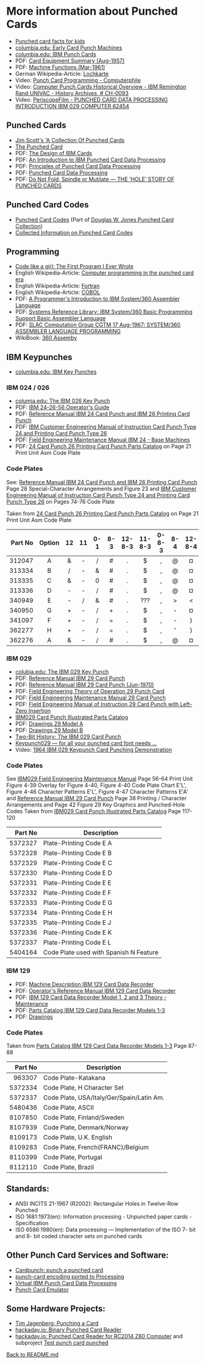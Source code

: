 # More information about Punched Cards
* [Punched card facts for kids](https://kids.kiddle.co/Punched_card)
* [columbia.edu: Early Card Punch Machines](http://www.columbia.edu/cu/computinghistory/oldpunch.html)
* [columbia.edu: IBM Punch Cards](http://www.columbia.edu/cu/computinghistory/cards.html)
* PDF: [Card Equipment Summary (Aug-1957)](http://bitsavers.informatik.uni-stuttgart.de/pdf/ibm/punchedCard/Training/Card_Equipment_Summary_Aug57.pdf)
* PDF: [Machine Functions (Mar-1961)](http://bitsavers.informatik.uni-stuttgart.de/pdf/ibm/punchedCard/Training/224-8208-3_Machine_Functions_Mar61.pdf)
* German Wikipedia-Article: [Lochkarte](https://de.wikipedia.org/wiki/Lochkarte)
* Video: [Punch Card Programming - Computerphile](https://www.youtube.com/watch?v=KG2M4ttzBnY)
* Video: [Computer Punch Cards Historical Overview - IBM Remington Rand UNIVAC - History Archives, # CH-0093](https://www.youtube.com/watch?v=kKJxzay85Vk)
* Video: [PeriscopeFilm - PUNCHED CARD DATA PROCESSING INTRODUCTION IBM 029 COMPUTER 62454](https://www.youtube.com/watch?v=etu-cH-nkIA)

## Punched Cards
* [Jim Scott's 'A Collection Of Punched Cards](http://www.jkmscott.net/data/Punched%20Cards.html)
* [The Punched Card](http://www.quadibloc.com/comp/cardint.htm)
* PDF: [The Design of IBM Cards](http://bitsavers.informatik.uni-stuttgart.de/pdf/ibm/punchedCard/Training/22-5526-4_The_Design_of_IBM_Cards_Mar56.pdf)
* PDF: [An Introduction to IBM Punched Card Data Processing](http://bitsavers.informatik.uni-stuttgart.de/pdf/ibm/punchedCard/Training/F20-0074_An_Introduction_to_IBM_Punched_Card_Data_Processing.pdf)
* PDF: [Principles of Punched Card Data Processing](http://bitsavers.informatik.uni-stuttgart.de/pdf/ibm/punchedCard/Training/Van_Ness_Principles_of_Punched_Card_Data_Processing_1962.pdf)
* PDF: [Punched Card Data Processing](http://bitsavers.informatik.uni-stuttgart.de/pdf/ibm/punchedCard/Training/Levy_Punched_Card_Data_Processing_1967.pdf)
* PDF: [Do Not Fold, Spindle or Mutilate — THE ‘HOLE’ STORY OF PUNCHED CARDS](http://www.gfierheller.ca/wp-content/uploads/2014/02/Do-Not-Fold-Feb-7-2014-web.pdf)

## Punched Card Codes
* [Punched Card Codes](http://homepage.divms.uiowa.edu/~jones/cards/codes.html) (Part of [ Douglas W. Jones Punched Card Collection](http://homepage.divms.uiowa.edu/~jones/cards/index.html))
* [Collected Information on Punched Card Codes](http://www.chilton-computing.org.uk/acl/literature/chapman/p013.htm)

## Programming
* [Code like a girl: The First Program I Ever Wrote](https://code.likeagirl.io/the-first-program-i-ever-wrote-5a5a6b08469c)
* English Wikipedia-Article: [Computer programming in the punched card era](https://en.wikipedia.org/wiki/Computer_programming_in_the_punched_card_era)
* English Wikipedia-Article: [Fortran](https://en.wikipedia.org/wiki/Fortran)
* English Wikipedia-Article: [COBOL](https://en.wikipedia.org/wiki/COBOL)
* PDF: [A  Programmer's Introduction to IBM System/360 Assembler Language](http://bitsavers.trailing-edge.com/pdf/ibm/360/asm/SC20-1646-6_int360asm_Aug70.pdf)
* PDF: [Systems Reference Library: IBM System/360 Basic Programming Support Basic Assembler Language](http://www.bitsavers.org/pdf/ibm/360/bos_bps/C20-6503-0_BAL_Feb65.pdf)
* PDF: [SLAC Computation Group CGTM 17 Aug-1967: SYSTEM/360 ASSEMBLER LANGUAGE PROGRAMMING](https://www.slac.stanford.edu/vault/collvault/greylit/cgtm/CGTM17A.pdf)
* WikiBook: [360 Assemby](https://en.wikibooks.org/wiki/360_Assembly)

## IBM Keypunches

* [columbia.edu: IBM Key Punches](http://www.columbia.edu/cu/computinghistory/keypunch.html) 

### IBM 024 / 026
* [columia.edu: The IBM 026 Key Punch](http://www.columbia.edu/cu/computinghistory/026.html)
* PDF: [IBM 24-26-56 Operator's Guide](http://bitsavers.informatik.uni-stuttgart.de/pdf/ibm/punchedCard/Keypunch/024-026/229-3125_24-26_Operators_Guide.pdf)
* PDF: [Reference Manual IBM 24 Card Punch and IBM 26 Printing Card Punch](http://bitsavers.informatik.uni-stuttgart.de/pdf/ibm/punchedCard/Keypunch/024-026/A24-0520-3_24_26_Card_Punch_Reference_Manual_Oct1965.pdf)
* PDF: [IBM Customer Engineering Manual of Instruction Card Punch Type 24 and Printing Card Punch Type 26](http://bitsavers.informatik.uni-stuttgart.de/pdf/ibm/punchedCard/Keypunch/024-026/22-8319-0_24_26_Customer_Engineering_Preliminary_Manual_of_Instruction_1950.pdf)
* PDF: [Field Engineering Maintenance Manual IBM 24 - Base Machines](http://bitsavers.informatik.uni-stuttgart.de/pdf/ibm/punchedCard/Keypunch/024-026/225-6535-5_24-Base_Machines_FEMM_Dec65.pdf)
* PDF: [24 Card Punch 26 Printing Card Punch Parts Catalog](http://bitsavers.informatik.uni-stuttgart.de/pdf/ibm/punchedCard/Keypunch/024-026/123-7091-3_24_25_Parts_Catalog_Apr1963.pdf) on Page 21 Print Unit Asm Code Plate

### Code Plates
See: [Reference Manual IBM 24 Card Punch and IBM 26 Printing Card Punch](http://bitsavers.informatik.uni-stuttgart.de/pdf/ibm/punchedCard/Keypunch/024-026/A24-0520-3_24_26_Card_Punch_Reference_Manual_Oct1965.pdf) Page 28 Special-Character Arrangements and Figure 23 and [IBM Customer Engineering Manual of Instruction Card Punch Type 24 and Printing Card Punch Type 26](http://bitsavers.informatik.uni-stuttgart.de/pdf/ibm/punchedCard/Keypunch/024-026/22-8319-0_24_26_Customer_Engineering_Preliminary_Manual_of_Instruction_1950.pdf) on Pages 74-76 Code Plate

Taken from  [24 Card Punch 26 Printing Card Punch Parts Catalog](http://bitsavers.informatik.uni-stuttgart.de/pdf/ibm/punchedCard/Keypunch/024-026/123-7091-3_24_25_Parts_Catalog_Apr1963.pdf) on Page 21 Print Unit Asm Code Plate

| Part No | Option | 12 | 11 | 0-1 | 8-3 | 12-8-3 | 11-8-3 | 0-8-3 | 8-4 | 12-8-4 | 11-8-4 | 0-8-4 |
|--------:|:------:|:--:|:--:|:---:|:---:|:------:|:------:|:-----:|:---:|:------:|:------:|:-----:|
|  312047 |   A    | &  |  - |  /  |  #  |   .    |    $   |   ,   |  @  |   ¤    |   *    |   %   | 
|  313334 |   B    | /  |  - |  &  |  #  |   .    |    $   |   ,   |  @  |   ¤    |   *    |   %   | 
|  313335 |   C    | &  |  - |  0  |  #  |   .    |    $   |   ,   |  @  |   ¤    |   *    |   %   | 
|  313336 |   D    | -  |  - |  /  |  #  |   .    |    $   |   ,   |  @  |   ¤    |   *    |   %   | 
|  340949 |   E    | -  |  / |  &  |  #  |   .    |   ???  |   ,   |  >  |   <    |   *    |   %   | 
|  340950 |   G    | +  |  - |  /  |  +  |   .    |    $   |   ,   |  -  |   ¤    |   *    |   %   | 
|  341097 |   F    | +  |  - |  /  |  =  |   .    |    $   |   ,   |  -  |   )    |   *    |   (   | 
|  362277 |   H    | +  |  - |  /  |  =  |   .    |    $   |   ,   |  '  |   )    |   *    |   (   | 
|  362276 |   A    | &  |  - |  /  |  #  |   .    |    $   |   ,   |  @  |   ¤    |   *    |   %   | 

### IBM 029
* [colubia.edu: The IBM 029 Key Punch](http://www.columbia.edu/cu/computinghistory/029.html)
* PDF: [Reference Manual IBM 29 Card Punch](http://bitsavers.informatik.uni-stuttgart.de/pdf/ibm/punchedCard/Keypunch/029/A24-3332-3_29_Reference_Man.pdf)
* PDF: [Reference Manual IBM 29 Card Punch (Jun-1970)](http://bitsavers.informatik.uni-stuttgart.de/pdf/ibm/punchedCard/Keypunch/029/GA24-3332-6_Reference_Manual_Model_29_Card_Punch_Jun70.pdf)
* PDF: [Field Engineering Theory of Operation 29 Punch Card](http://bitsavers.informatik.uni-stuttgart.de/pdf/ibm/punchedCard/Keypunch/029/S225-3358-4_29_FETOM_Mar70.pdf)
* PDF: [Field Engineering Maintenance Manual 29 Card Punch](http://bitsavers.informatik.uni-stuttgart.de/pdf/ibm/punchedCard/Keypunch/029/225-3357-3_29_FE_Maint_Man_Nov70.pdf)
* PDF: [Field Engineering Manual of Instruction 29 Card Punch with Left-Zero Insertion](http://bitsavers.informatik.uni-stuttgart.de/pdf/ibm/punchedCard/Keypunch/029/225-3386-0_29_LeftZero_Opt_Maint.pdf)
* [IBM029 Card Punch Illustrated Parts Catalog](http://bitsavers.informatik.uni-stuttgart.de/pdf/ibm/punchedCard/Keypunch/029/S124-0085-5_29_Parts_Man_Dec68.pdf)
* PDF: [Drawings 29 Model A](http://bitsavers.informatik.uni-stuttgart.de/pdf/ibm/punchedCard/Keypunch/029/29_ModelA_Drawings.pdf)
* PDF: [Drawings 29 Model B](http://bitsavers.informatik.uni-stuttgart.de/pdf/ibm/punchedCard/Keypunch/029/29_ModelB_Drawings.pdf)
* [Two-Bit History: The IBM 029 Card Punch](https://twobithistory.org/2018/06/23/ibm-029-card-punch.html)
* [Keypunch029 — for all your punched card font needs ...](https://scruss.com/blog/2017/03/21/keypunch029-for-all-your-punched-card-font-needs/)
* Video: [1964 IBM 029 Keypunch Card Punching Demonstration](https://www.youtube.com/watch?v=YnnGbcM-H8c)

### Code Plates
See [IBM029 Field Engineering Maintenance Manual](http://www.ed-thelen.org/comp-hist/IBM029-Field-Eng-Maint-Man-r.pdf) Page 56-64 Print Unit Figure 4-39 Overlay for Figure 4-40, Figure 4-40 Code Plate Chart E'L', Figure 4-46 Character Patterns E'L', Figure 4-47 Character Patterns E'A' and [Reference Manual IBM 29 Card Punch](http://bitsavers.informatik.uni-stuttgart.de/pdf/ibm/punchedCard/Keypunch/029/A24-3332-3_29_Reference_Man.pdf) Page 38 Printing / Character Arrangements and Page 42 Figure 29 Key Graphics and Punched-Hole Codes
Taken from [IBM029 Card Punch Illustrated Parts Catalog](http://bitsavers.informatik.uni-stuttgart.de/pdf/ibm/punchedCard/Keypunch/029/S124-0085-5_29_Parts_Man_Dec68.pdf) Page 117-120

| Part No | Description                            |
|--------:|----------------------------------------|
| 5372327 | Plate-Printing Code E A                |
| 5372328 | Plate-Printing Code E B                |
| 5372329 | Plate-Printing Code E C                |
| 5372330 | Plate-Printing Code E D                |
| 5372331 | Plate-Printing Code E E                |
| 5372332 | Plate-Printing Code E F                |
| 5372333 | Plate-Printing Code E G                |
| 5372334 | Plate-Printing Code E H                |
| 5372335 | Plate-Printing Code E J                |
| 5372336 | Plate-Printing Code E K                |
| 5372337 | Plate-Printing Code E L                |
| 5404164 | Code Plate used with Spanish N Feature |


### IBM 129
* PDF: [Machine Description IBM 129 Card Data Recorder](http://bitsavers.informatik.uni-stuttgart.de/pdf/ibm/punchedCard/Keypunch/129/GA22-6980-1_129_Card_Data_Recorder_Machine_Description_Apr71.pdf)
* PDF: [Operator's Reference Manual IBM 129 Card Data Recorder](http://bitsavers.informatik.uni-stuttgart.de/pdf/ibm/punchedCard/Keypunch/129/GA22-6968-0_129_Operators_Manual_Apr71.pdf)
* PDF: [IBM 129 Card Data Recorder Model 1, 2 and 3 Theory - Maintenance](http://bitsavers.informatik.uni-stuttgart.de/pdf/ibm/punchedCard/Keypunch/129/SY22-6882-3_129_Maintenance_Mar74.pdf)
* PDF: [Parts Catalog IBM 129 Card Data Recorder Models 1-3](http://bitsavers.informatik.uni-stuttgart.de/pdf/ibm/punchedCard/Keypunch/129/S123-1055-5_129_Parts_Catalog_Dec73.pdf)
* PDF: [Drawings](http://bitsavers.informatik.uni-stuttgart.de/pdf/ibm/punchedCard/Keypunch/129/129_ALD.pdf)

### Code Plates
Taken from [Parts Catalog IBM 129 Card Data Recorder Models 1-3](http://bitsavers.informatik.uni-stuttgart.de/pdf/ibm/punchedCard/Keypunch/129/S123-1055-5_129_Parts_Catalog_Dec73.pdf) Page 87-88

| Part No | Description                               |
|--------:|-------------------------------------------|
|  963307 | Code Plate-Katakana                       |
| 5372334 | Code Plate, H Character Set               |
| 5372337 | Code Plate, USA/Italy/Ger/Spain/Latin Am. |
| 5480436 | Code Plate, ASCII                         |
| 8107850 | Code Plate, Finland/Sweden                |
| 8107939 | Code Plate, Denmark/Norway                |
| 8109173 | Code Plate, U.K. English                  |
| 8109283 | Code Plate, French(FRANC)/Belgium         |
| 8110399 | Code Plate, Portugal                      |
| 8112110 | Code Plate, Brazil                        |

## Standards:
* ANSI INCITS 21-1967 (R2002): Rectangular Holes in Twelve-Row Punched 
* ISO 1681:1973(en): Information processing - Unpunched paper cards - Specification
* ISO 6586:1980(en): Data processing — Implementation of the ISO 7- bit and 8- bit coded character sets on punched cards

## Other Punch Card Services and Software:
* [Cardpunch: punch a punched card](http://www.kloth.net/services/cardpunch.php)
* [punch-card encoding ported to Processing](https://github.com/jeffThompson/PunchCardEncoding)
* [Virtual IBM Punch Card Data Processing](http://sims.durgadas.com/punchcards/ibm029.html)
* [Punch Card Emulator](http://tyleregeto.com/article/punch-card-emulator)

## Some Hardware Projects:
* [Tim Jagenberg: Punching a Card](https://tim.jagenberg.info/tag/ibm-model-029/)
* [hackaday.io: Binary Punched Card Reader](https://hackaday.io/project/9753-binary-punched-card-reader)
* [hackaday.io: Punched Card Reader for RC2014 Z80 Computer](https://hackaday.io/project/11772-punched-card-reader-for-rc2014-z80-computer) and subproject [Test punch card punched](https://hackaday.io/project/11772-punched-card-reader-for-rc2014-z80-computer/log/38393-test-punch-card-punched)

[Back to README.md](README.md)
